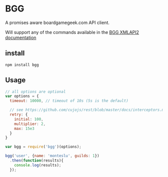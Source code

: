 # BGG

A promises aware boardgamegeek.com API client.

Will support any of the commands available in the [BGG XMLAPI2 documentation](http://boardgamegeek.com/wiki/page/BGG_XML_API2)

## install

`
npm install bgg
`

## Usage

```javascript
// all options are optional
var options = {
  timeout: 10000, // timeout of 10s (5s is the default)

  // see https://github.com/cujojs/rest/blob/master/docs/interceptors.md#module-rest/interceptor/retry
  retry: {
    initial: 100,
    multiplier: 2,
    max: 15e3
  }
}

var bgg = require('bgg')(options);

bgg('user', {name: 'monteslu', guilds: 1})
  .then(function(results){
    console.log(results);
  });
```
